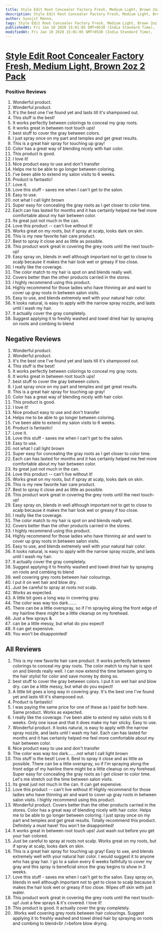 ```yaml
---
title: Style Edit Root Concealer Factory Fresh, Medium Light, Brown 2oz 2 Pack,
description: Style Edit Root Concealer Factory Fresh, Medium Light, Brown 2oz 2 Pack,
author: Suvojit Manna,
tags: Style Edit Root Concealer Factory Fresh, Medium Light, Brown 2oz 2 Pack,
publishedAt: Fri Jan 10 2020 15:01:05 GMT+0530 (India Standard Time),
modifiedAt: Fri Jan 10 2020 15:01:05 GMT+0530 (India Standard Time),
---
```


# [Style Edit Root Concealer Factory Fresh, Medium Light, Brown 2oz 2 Pack](https://products.checkmycream.com/products/Style-Edit-Root-Concealer-Factory-Fresh-Medium-Light-Brown-2oz-2-Pack.html)

### Positive Reviews

<ol>
      <li>Wonderful product.</li>
      <li>Wonderful product.  </li>
      <li>It&#x27;s the best one I&#x27;ve found yet and lasts till it&#x27;s shampooed out.</li>
      <li>This stuff is the best!</li>
      <li>It works perfectly between colorings to conceal my gray roots.</li>
      <li>It works great in between root touch ups!</li>
      <li>best stuff to cover the gray between colors.  </li>
      <li>I just spray once on my part and temples and get great results.  </li>
      <li>This is a great hair spray for touching up gray!  </li>
      <li>Color has a great way of blending nicely with hair color.  </li>
      <li>This product is good.  </li>
      <li>I love it!</li>
      <li>Nice product easy to use and don&#x27;t transfer</li>
      <li>Helps me to be able to go longer between coloring.  </li>
      <li>I&#x27;ve been able to extend my salon visits to 6 weeks.  </li>
      <li>Product is fantastic!</li>
      <li>Love it.</li>
      <li>Love this stuff - saves me when I can&#x27;t get to the salon.</li>
      <li>Easy to use.</li>
      <li>not what I call light brown</li>
      <li>Super easy for concealing the gray roots as I get closer to color time.</li>
      <li>Each can has lasted for months and it has certainly helped me feel more comfortable about my hair between color.</li>
      <li>Its great just not much in the can.</li>
      <li>Love this product -- can&#x27;t live without it!  </li>
      <li>Works great on my roots, but if spray at scalp, looks dark on skin.</li>
      <li>This is my new favorite hair care product.</li>
      <li>Best to spray it close and as little as possible.</li>
      <li>This product work great in covering the grey roots until the next touch-up!</li>
      <li>Easy spray on, blends in well although important not to get to close to scalp because it makes the hair look wet or greasy if too close.</li>
      <li>I really like the coverage.  </li>
      <li>The color match to my hair is spot on and blends really well.</li>
      <li>Covers better than the other products carried in the stores.  </li>
      <li>I highly recommend using this product.</li>
      <li>Highly recommend for those ladies who have thinning air and want to cover up gray roots in between salon visits.  </li>
      <li>Easy to use, and blends extremely well with your natural hair color.  </li>
      <li>It looks natural, is easy to apply with the narrow spray nozzle, and lasts until I wash my hair.</li>
      <li>It actually cover the gray completely.</li>
      <li>Suggest  applying it to freshly washed and towel dried hair by spraying on roots and  combing to blend</li>
</ol>


<h2>Negative Reviews</h2>
<ol>
<li> Wonderful product.</li>
<li> Wonderful product.  </li>
<li> It&#x27;s the best one I&#x27;ve found yet and lasts till it&#x27;s shampooed out.</li>
<li> This stuff is the best!</li>
<li> It works perfectly between colorings to conceal my gray roots.</li>
<li> It works great in between root touch ups!</li>
<li> best stuff to cover the gray between colors.  </li>
<li> I just spray once on my part and temples and get great results.  </li>
<li> This is a great hair spray for touching up gray!  </li>
<li> Color has a great way of blending nicely with hair color.  </li>
<li> This product is good.  </li>
<li> I love it!</li>
<li> Nice product easy to use and don&#x27;t transfer</li>
<li> Helps me to be able to go longer between coloring.  </li>
<li> I&#x27;ve been able to extend my salon visits to 6 weeks.  </li>
<li> Product is fantastic!</li>
<li> Love it.</li>
<li> Love this stuff - saves me when I can&#x27;t get to the salon.</li>
<li> Easy to use.</li>
<li> not what I call light brown</li>
<li> Super easy for concealing the gray roots as I get closer to color time.</li>
<li> Each can has lasted for months and it has certainly helped me feel more comfortable about my hair between color.</li>
<li> Its great just not much in the can.</li>
<li> Love this product -- can&#x27;t live without it!  </li>
<li> Works great on my roots, but if spray at scalp, looks dark on skin.</li>
<li> This is my new favorite hair care product.</li>
<li> Best to spray it close and as little as possible.</li>
<li> This product work great in covering the grey roots until the next touch-up!</li>
<li> Easy spray on, blends in well although important not to get to close to scalp because it makes the hair look wet or greasy if too close.</li>
<li> I really like the coverage.  </li>
<li> The color match to my hair is spot on and blends really well.</li>
<li> Covers better than the other products carried in the stores.  </li>
<li> I highly recommend using this product.</li>
<li> Highly recommend for those ladies who have thinning air and want to cover up gray roots in between salon visits.  </li>
<li> Easy to use, and blends extremely well with your natural hair color.  </li>
<li> It looks natural, is easy to apply with the narrow spray nozzle, and lasts until I wash my hair.</li>
<li> It actually cover the gray completely.</li>
<li> Suggest  applying it to freshly washed and towel dried hair by spraying on roots and  combing to blend</li>
<li> well  covering grey roots between hair colourings.</li>
<li> I put it on wet hair and blow dry.  </li>
<li> Just be careful to spray at roots not scalp.</li>
<li> Works as expected.</li>
<li> A little bit goes a long way in covering gray.</li>
<li> The color was way too dark.......</li>
<li> There can be a little overspray, so if I&#x27;m spraying along the front edge of my hairline there might be a little cleanup on my forehead.</li>
<li> Just a few sprays &amp;</li>
<li> can be a little messy, but what do you expect!</li>
<li> It can get expensive.</li>
<li> You won&#x27;t be disappointed!</li>
</ol>

<h2>All Reviews</h2>

<ol>
    <li> This is my new favorite hair care product. It works perfectly between colorings to conceal my gray roots. The color match to my hair is spot on and blends really well. I can now extend the time between going to the hair stylist for color and save money by doing so.</li>
    <li> best stuff to cover the gray between colors.  I put it on wet hair and blow dry.  can be a little messy, but what do you expect!</li>
    <li> A little bit goes a long way in covering gray. It&#x27;s the best one I&#x27;ve found yet and lasts till it&#x27;s shampooed out.</li>
    <li> Product is fantastic!</li>
    <li> I was paying the same price for one of these as I paid for both here.  Same product.  Works as expected.</li>
    <li> I really like the coverage.  I&#x27;ve been able to extend my salon visits to 6 weeks.  Only one issue and that it does make my hair sticky.  Easy to use.</li>
    <li> Wonderful product. It looks natural, is easy to apply with the narrow spray nozzle, and lasts until I wash my hair. Each can has lasted for months and it has certainly helped me feel more comfortable about my hair between color.</li>
    <li> Nice product easy to use and don&#x27;t transfer</li>
    <li> The color was way too dark.......not what I call light brown</li>
    <li> This stuff is the best! Love it. Best to spray it close and as little as possible. There can be a little overspray, so if I&#x27;m spraying along the front edge of my hairline there might be a little cleanup on my forehead. Super easy for concealing the gray roots as I get closer to color time. Let&#x27;s me stretch out the time between salon visits.</li>
    <li> Its great just not much in the can. It can get expensive.</li>
    <li> Love this product -- can&#x27;t live without it!  Highly recommend for those ladies who have thinning air and want to cover up gray roots in between salon visits.  I highly recommend using this product.</li>
    <li> Wonderful product.  Covers better than the other products carried in the stores.  Color has a great way of blending nicely with hair color.  Helps me to be able to go longer between coloring.  I just spray once on my part and temples and get great results.  Totally recommend this product.  Definitely a must have!  You won&#x27;t be disappointed!</li>
    <li> It works great in between root touch ups! Just wash out before you get your hair colored.</li>
    <li> Just be careful to spray at roots not scalp. Works great on my roots, but if spray at scalp, looks dark on skin.</li>
    <li> This is a great hair spray for touching up gray!  Easy to use, and blends extremely well with your natural hair color.  I would suggest it to anyone who has gray hair.  I go to a salon every 6 weeks faithfully to cover my gray and this spray is beneficial since the gray begins to show in 3 weeks.</li>
    <li> Love this stuff - saves me when I can&#x27;t get to the salon. Easy spray on, blends in well although important not to get to close to scalp because it makes the hair look wet or greasy if too close. Wipes off skin with just water.</li>
    <li> This product work great in covering the grey roots until the next touch-up! Just a few sprays &amp; it&#x27;s covered. I love it!</li>
    <li> This product is good.  It actually cover the gray completely.</li>
    <li> .Works  well  covering grey roots between hair colourings. Suggest  applying it to freshly washed and towel dried hair by spraying on roots and  combing to blend&lt;br /&gt;before blow  drying.</li>
</ol>




